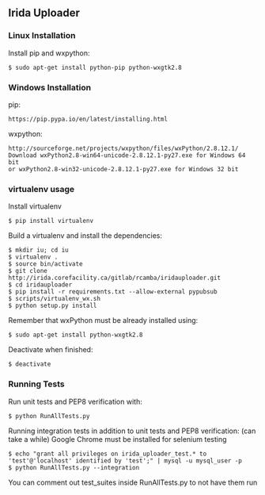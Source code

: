 ## Irida Uploader  


### Linux Installation

Install pip and wxpython:

    $ sudo apt-get install python-pip python-wxgtk2.8


### Windows Installation

pip:

    https://pip.pypa.io/en/latest/installing.html

wxpython:

    http://sourceforge.net/projects/wxpython/files/wxPython/2.8.12.1/
    Download wxPython2.8-win64-unicode-2.8.12.1-py27.exe for Windows 64 bit
    or wxPython2.8-win32-unicode-2.8.12.1-py27.exe for Windows 32 bit

### virtualenv usage  

Install virtualenv

    $ pip install virtualenv

Build a virtualenv and install the dependencies:

    $ mkdir iu; cd iu
    $ virtualenv .
    $ source bin/activate
    $ git clone http://irida.corefacility.ca/gitlab/rcamba/iridauploader.git
    $ cd iridauploader
    $ pip install -r requirements.txt --allow-external pypubsub
    $ scripts/virtualenv_wx.sh
    $ python setup.py install

Remember that wxPython must be already installed using:

    $ sudo apt-get install python-wxgtk2.8

Deactivate when finished:

    $ deactivate

### Running Tests  

Run unit tests and PEP8 verification with:

    $ python RunAllTests.py

Running integration tests in addition to unit tests and PEP8 verification: (can take a while)
Google Chrome must be installed for selenium testing

    $ echo "grant all privileges on irida_uploader_test.* to 'test'@'localhost' identified by 'test';" | mysql -u mysql_user -p
    $ python RunAllTests.py --integration

You can comment out test_suites inside RunAllTests.py to not have them run
